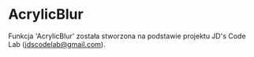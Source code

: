 # AcrylicBlur
Funkcja 'AcrylicBlur' została stworzona na podstawie projektu JD's Code Lab (jdscodelab@gmail.com).
